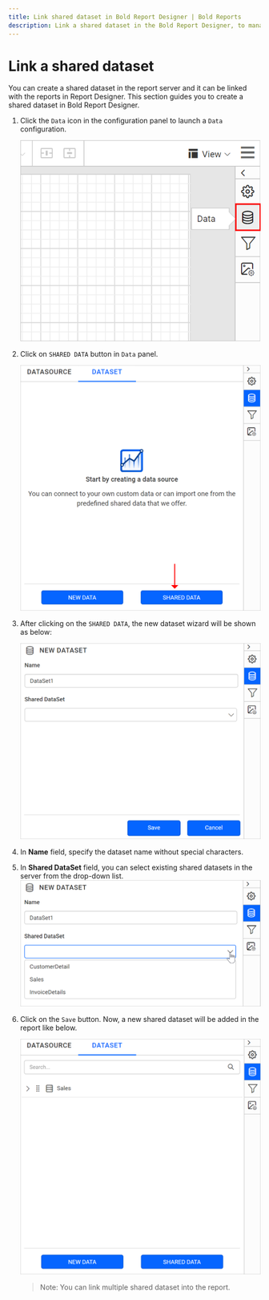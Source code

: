 ```yaml
---
title: Link shared dataset in Bold Report Designer | Bold Reports
description: Link a shared dataset in the Bold Report Designer, to manage the data feed for the RDL reports easily.
---
```


# Link a shared dataset

You can create a shared dataset in the report server and it can be linked with the reports in Report Designer. This section guides you to create a shared dataset in Bold Report Designer.

1. Click the `Data` icon in the configuration panel to launch a `Data` configuration.

   ![Data icon configuration panel](/static/assets/on-premise/images/report-designer/manage-data/dataset/data-icon-configuration-panel.png '#width=375px')

2. Click on `SHARED DATA` button in `Data` panel.

   ![Click on shared data button](/static/assets/on-premise/images/report-designer/manage-data/dataset/shared-data-button.png '#width=540px')

3. After clicking  on the `SHARED DATA`, the new dataset wizard will be shown as below:

   ![Click on new dataset button](/static/assets/on-premise/images/report-designer/manage-data/dataset/new-dataset-button.png '#width=540px')

4. In **Name** field, specify the dataset name without special characters.

5. In **Shared DataSet** field, you can select existing shared datasets in the server from the drop-down list.
      ![Shared data fields panel](/static/assets/on-premise/images/report-designer/manage-data/dataset/shared-data-fields.png '#width=540px')
6. Click on the `Save` button. Now, a new shared dataset will be added in the report like below.

   ![Data list view](/static/assets/on-premise/images/report-designer/manage-data/dataset/data-list-view.png '#width=540px')

   > Note: You can link multiple shared dataset into the report.